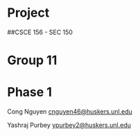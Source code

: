 
# Project 
##CSCE 156 - SEC 150
# Group 11
# Phase 1

Cong Nguyen
cnguyen46@huskers.unl.edu

Yashraj Purbey
ypurbey2@huskers.unl.edu

